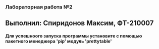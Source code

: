 ### Лабораторная работа №2

## Выполнил: Спиридонов Максим, ФТ-210007

#### Для успешноого запуска программы установите с помощью пакетного менеджера 'pip' модуль 'prettytable'
